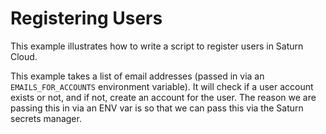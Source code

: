 # Registering Users

This example illustrates how to write a script to register users in Saturn Cloud.

This example takes a list of email addresses (passed in via an `EMAILS_FOR_ACCOUNTS` environment variable). It will check if a user account exists or not, and if not, create an account for the user. The reason we are passing this in via an ENV var is so that we can pass this via the Saturn secrets manager.
